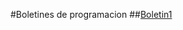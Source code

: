 #Boletines de programacion
##[Boletin1](https://github.com/bmartinezparedes/Programacion2/blob/master/src/com/programacion/Boletin1/Boletin1.java)